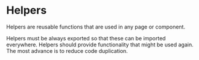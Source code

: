 # Helpers

Helpers are reusable functions that are used in any page or component.

Helpers must be always exported so that these can be imported everywhere.
Helpers should provide functionality that might be used again.
The most advance is to reduce code duplication.
